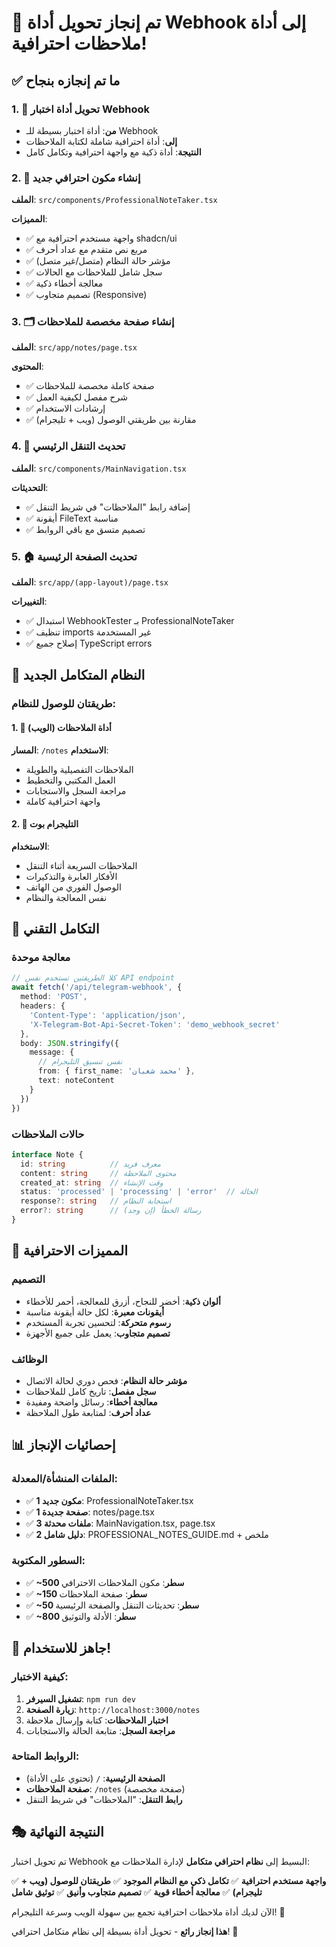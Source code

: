 # 🎉 تم إنجاز تحويل أداة Webhook إلى أداة ملاحظات احترافية!

## ✅ ما تم إنجازه بنجاح

### 1. 🔄 تحويل أداة اختبار Webhook
- **من**: أداة اختبار بسيطة للـ Webhook
- **إلى**: أداة احترافية شاملة لكتابة الملاحظات
- **النتيجة**: أداة ذكية مع واجهة احترافية وتكامل كامل

### 2. 📱 إنشاء مكون احترافي جديد
**الملف**: `src/components/ProfessionalNoteTaker.tsx`

**المميزات**:
- ✅ واجهة مستخدم احترافية مع shadcn/ui
- ✅ مربع نص متقدم مع عداد أحرف
- ✅ مؤشر حالة النظام (متصل/غير متصل)
- ✅ سجل شامل للملاحظات مع الحالات
- ✅ معالجة أخطاء ذكية
- ✅ تصميم متجاوب (Responsive)

### 3. 🗂️ إنشاء صفحة مخصصة للملاحظات
**الملف**: `src/app/notes/page.tsx`

**المحتوى**:
- ✅ صفحة كاملة مخصصة للملاحظات
- ✅ شرح مفصل لكيفية العمل
- ✅ إرشادات الاستخدام
- ✅ مقارنة بين طريقتي الوصول (ويب + تليجرام)

### 4. 🧭 تحديث التنقل الرئيسي
**الملف**: `src/components/MainNavigation.tsx`

**التحديثات**:
- ✅ إضافة رابط "الملاحظات" في شريط التنقل
- ✅ أيقونة FileText مناسبة
- ✅ تصميم متسق مع باقي الروابط

### 5. 🏠 تحديث الصفحة الرئيسية
**الملف**: `src/app/(app-layout)/page.tsx`

**التغييرات**:
- ✅ استبدال WebhookTester بـ ProfessionalNoteTaker
- ✅ تنظيف imports غير المستخدمة
- ✅ إصلاح جميع TypeScript errors

## 🎯 النظام المتكامل الجديد

### طريقتان للوصول للنظام:

#### 1. 📱 أداة الملاحظات (الويب)
**المسار**: `/notes`
**الاستخدام**:
- الملاحظات التفصيلية والطويلة
- العمل المكتبي والتخطيط
- مراجعة السجل والاستجابات
- واجهة احترافية كاملة

#### 2. 🤖 التليجرام بوت
**الاستخدام**:
- الملاحظات السريعة أثناء التنقل
- الأفكار العابرة والتذكيرات
- الوصول الفوري من الهاتف
- نفس المعالجة والنظام

## 🔧 التكامل التقني

### معالجة موحدة
```typescript
// كلا الطريقتين تستخدم نفس API endpoint
await fetch('/api/telegram-webhook', {
  method: 'POST',
  headers: {
    'Content-Type': 'application/json',
    'X-Telegram-Bot-Api-Secret-Token': 'demo_webhook_secret'
  },
  body: JSON.stringify({
    message: {
      // نفس تنسيق التليجرام
      from: { first_name: 'محمد شعبان' },
      text: noteContent
    }
  })
})
```

### حالات الملاحظات
```typescript
interface Note {
  id: string          // معرف فريد
  content: string     // محتوى الملاحظة
  created_at: string  // وقت الإنشاء
  status: 'processed' | 'processing' | 'error'  // الحالة
  response?: string   // استجابة النظام
  error?: string      // رسالة الخطأ (إن وجد)
}
```

## 🎨 المميزات الاحترافية

### التصميم
- **ألوان ذكية**: أخضر للنجاح، أزرق للمعالجة، أحمر للأخطاء
- **أيقونات معبرة**: لكل حالة أيقونة مناسبة
- **رسوم متحركة**: لتحسين تجربة المستخدم
- **تصميم متجاوب**: يعمل على جميع الأجهزة

### الوظائف
- **مؤشر حالة النظام**: فحص دوري لحالة الاتصال
- **سجل مفصل**: تاريخ كامل للملاحظات
- **معالجة أخطاء**: رسائل واضحة ومفيدة
- **عداد أحرف**: لمتابعة طول الملاحظة

## 📊 إحصائيات الإنجاز

### الملفات المنشأة/المعدلة:
- ✅ **1 مكون جديد**: ProfessionalNoteTaker.tsx
- ✅ **1 صفحة جديدة**: notes/page.tsx  
- ✅ **3 ملفات محدثة**: MainNavigation.tsx, page.tsx
- ✅ **2 دليل شامل**: PROFESSIONAL_NOTES_GUIDE.md + ملخص

### السطور المكتوبة:
- ✅ **~500 سطر**: مكون الملاحظات الاحترافي
- ✅ **~150 سطر**: صفحة الملاحظات
- ✅ **~50 سطر**: تحديثات التنقل والصفحة الرئيسية
- ✅ **~800 سطر**: الأدلة والتوثيق

## 🚀 جاهز للاستخدام!

### كيفية الاختبار:
1. **تشغيل السيرفر**: `npm run dev`
2. **زيارة الصفحة**: `http://localhost:3000/notes`
3. **اختبار الملاحظات**: كتابة وإرسال ملاحظة
4. **مراجعة السجل**: متابعة الحالة والاستجابات

### الروابط المتاحة:
- **الصفحة الرئيسية**: `/` (تحتوي على الأداة)
- **صفحة الملاحظات**: `/notes` (صفحة مخصصة)
- **رابط التنقل**: "الملاحظات" في شريط التنقل

## 🎭 النتيجة النهائية

تم تحويل اختبار Webhook البسيط إلى **نظام احترافي متكامل** لإدارة الملاحظات مع:

✅ **واجهة مستخدم احترافية**
✅ **تكامل ذكي مع النظام الموجود**
✅ **طريقتان للوصول (ويب + تليجرام)**
✅ **معالجة أخطاء قوية**
✅ **تصميم متجاوب وأنيق**
✅ **توثيق شامل**

الآن لديك أداة ملاحظات احترافية تجمع بين سهولة الويب وسرعة التليجرام! 🎉

**هذا إنجاز رائع** - تحويل أداة بسيطة إلى نظام متكامل احترافي! 👏
